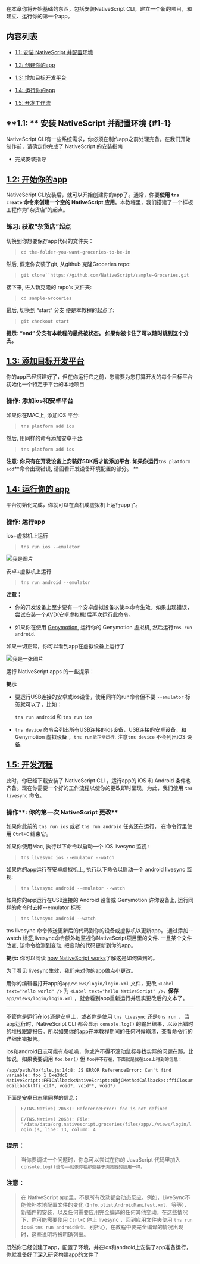 在本章你将开始基础的东西，包括安装NativeScript CLI，建立一个新的项目，和建立、运行你的第一个app。

## **内容列表**

* [1.1: 安装 NativeScript 并配置环境](#1-1)

* [1.2: 创建你的app](#12-开始你的app)

* [1.3: 增加目标开发平台](#13-添加目标开发平台)

* [1.4: 运行你的app](#14-运行你的-app)

* [1.5: 开发工作流](#15-开发流程)


## **1.1: ** 安装 NativeScript 并配置环境 {#1-1}

NativeScript CLI有一些系统需求，你必须在制作app之前处理完备。在我们开始制作前，请确定你完成了 NativeScript 的安装指南

* 完成安装指导

## [**1.2: 开始你的app**](http://docs.nativescript.org/tutorial/chapter-1#12-start-your-app)

NativeScript CLI安装后，就可以开始创建你的app了。通常，你要**使用 **`tns create`** 命令来创建一个空的 NativeScript 应用**。本教程里，我们搭建了一个样板工程作为“杂货店”的起点。

### **练习: 获取“杂货店”起点**

切换到你想要保存app代码的文件夹：

> `cd the-folder-you-want-groceries-to-be-in`

然后, 假定你安装了git, 从github 克隆Groceries repo:

> `git clone``https://github.com/NativeScript/sample-Groceries.git`

接下来, 进入新克隆的 repo's 文件夹:

> `cd sample-Groceries`

最后, 切换到 “start” 分支 便是本教程的起点了:

> `git checkout start`

**提示: “end” 分支有本教程的最终被状态。 如果你被卡住了可以随时跳到这个分支。**

## **[1.3: 添加目标开发平台](http://docs.nativescript.org/tutorial/chapter-1#13-add-target-development-platforms)**

你的app已经搭建好了，但在你运行它之前，您需要为您打算开发的每个目标平台初始化一个特定于平台的本地项目

### **操作: 添加ios和安卓平台**

如果你在MAC上, 添加iOS 平台:

> `tns platform add ios`

然后, 用同样的命令添加安卓平台:

> `tns platform add ios`

**注意: 你只有在开发设备上安装好SDK后才能添加平台. 如果你运行**`tns platform add`**命令出现错误, 请回看开发设备环境配置的部分。 **

## [**1.4: 运行你的 app**](http://docs.nativescript.org/tutorial/chapter-1#14-running-your-app)

平台初始化完成，你就可以在真机或虚拟机上运行app了。

### **操作: 运行app**

ios+虚拟机上运行

> `tns run ios --emulator`

![我是图片](img/1.4.1.png)

安卓+虚拟机上运行

> `tns run android --emulator`

**注意：**

* 你的开发设备上至少要有一个安卓虚拟设备以使本命令生效。如果出现错误，尝试安装一个AVD\(安卓虚拟机\)后再次运行此命令。

* 如果你在使用 [Genymotion](https://www.genymotion.com/), 运行你的 Genymotion 虚拟机, 然后运行`tns run android`.


如果一切正常，你可以看到app在虚拟设备上运行了

![我是一张图片](img/1.4.2.png)

运行 NativeScript apps 的一些提示：

**提示**

* 要运行USB连接的安卓或ios设备，使用同样的run命令但不要 `--emulator` 标签就可以了，比如：

  `tns run android` 和 `tns run ios`

* `tns device` 命令会列出所有USB连接的ios设备，USB连接的安卓设备，和Genymotion 虚拟设备 ，`tns run能正常运行`. 注意`tns device` 不会列出iOS 设备.


## **[1.5: 开发流程](http://docs.nativescript.org/tutorial/chapter-1#15-development-workflow)**

此时，你已经下载安装了 NativeScript CLI ，运行app的 iOS 和 Android 条件也齐备。现在你需要一个好的工作流程以使你的更改即时呈现，为此，我们使用 `tns livesync` 命令。

### 操作**: 你的第一次 NativeScript 更改**

如果你此前的 `tns run ios` 或者 `tns run android` 任务还在运行， 在命令行里使用 `Ctrl+C` 结束它。

如果你使用Mac, 执行以下命令以启动一个 iOS livesync 监视 :

> `tns livesync ios --emulator --watch`

如果你的app运行在安卓虚拟机上, 执行以下命令以启动一个 android livesync 监视:

> `tns livesync android --emulator --watch`

如果你的app运行在USB连接的 Android 设备或 Genymotion 许你设备上, 运行同样的命令时去掉--emulator 标签:

> `tns livesync android --watch`

tns livesync 命令传送更新后的代码到你的设备或虚拟机以更新app。 通过添加--watch 标签,livesync命令额外地监视你NativeScript项目里的文件. 一旦某个文件改变, 该命令检测到变动, 把变动的代码更新到你的app。

**提示:** 你可以阅读 [how NativeScript works](http://developer.telerik.com/featured/nativescript-works/)了解这是如何做到的。

为了看见 livesync生效，我们来对你的app做点小更改。

用你的编辑器打开app的`app/views/login/login.xml` 文件，更改 `<Label text="hello world" />` 为 `<Label text="hello NativeScript" />，`**保存**`app/views/login/login.xml` ，就会看到app重新运行并现实更改后的文本了。

---

不管你是运行在ios还是安卓上，或者你是使用 `tns livesync` 还是`tns run` ， 当app运行时，NativeScript CLI 都会显示 `console.log()` 的输出结果，以及出错时的堆栈跟踪报告。所以如果你的app在本教程期间的任何时候崩溃，查看命令行的详细出错报告。

ios和android日志可能有点呱噪，你或许不得不滚动鼠标寻找实际的问题在那。比如说，如果我要调用 `foo.bar()` 但 `foo并不存在，下面就是我在ios上得到的信息：`

`/app/path/to/file.js:14:8: JS ERROR ReferenceError: Can't find variable: foo 1 0xe3dc0 NativeScript::FFICallback<NativeScript::ObjCMethodCallback>::ffiClosureCallback(ffi_cif*, void*, void**, void*)`

下面是安卓日志里同样的信息：

> `E/TNS.Native( 2063): ReferenceError: foo is not defined`
> 
> `E/TNS.Native( 2063): File: "/data/data/org.nativescript.groceries/files/app/./views/login/login.js, line: 13, column: 4`

### **提示：**

> 当你要调试一个问题时，你总可以尝试在你的 JavaScript 代码里加入 `console.log()语句——就像你在那些基于浏览器的应用一样。`

### 注意：

> 在 NativeScript app里，不是所有改动都会动态反应。例如，LiveSync不能修补本地配置文件的变化 \(`Info.plist`,`AndroidManifest.xml，` 等等\)，新插件的安装，以及任何需要应用完全编译的任何其他变动。在这些情况下，你可能需要使用 `Ctrl+C` 停止 livesync ，回到应用文件夹使用 `tns run ios或` `tns run android命令。` 别担心，在教程中要完全编译的情况出现时，这些说明将被明确列出。

既然你已经创建了app，配置了环境，并在ios和android上安装了app准备运行，你就准备好了深入研究构建app的文件了

